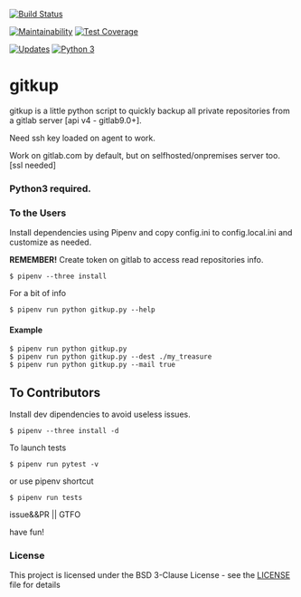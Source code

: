 [![Build Status](https://travis-ci.org/gionniboy/gitkup.svg?branch=master)](https://travis-ci.org/gionniboy/gitkup)

[![Maintainability](https://api.codeclimate.com/v1/badges/20e51cf47dda0b5dcaa3/maintainability)](https://codeclimate.com/github/gionniboy/gitkup/maintainability)
[![Test Coverage](https://api.codeclimate.com/v1/badges/20e51cf47dda0b5dcaa3/test_coverage)](https://codeclimate.com/github/gionniboy/gitkup/test_coverage)

[![Updates](https://pyup.io/repos/github/gionniboy/gitkup/shield.svg)](https://pyup.io/repos/github/gionniboy/gitkup/)
[![Python 3](https://pyup.io/repos/github/gionniboy/gitkup/python-3-shield.svg)](https://pyup.io/repos/github/gionniboy/gitkup/)


# **gitkup**
gitkup is a little python script to quickly backup all private repositories from a gitlab server
[api v4 - gitlab9.0+].

Need ssh key loaded on agent to work.

Work on gitlab.com by default, but on selfhosted/onpremises server too. [ssl needed]

### **Python3 required**.

### To the Users
Install dependencies using Pipenv and copy config.ini to config.local.ini and customize as needed.

**REMEMBER!** Create token on gitlab to access read repositories info.
```console
$ pipenv --three install
```

For a bit of info
```console
$ pipenv run python gitkup.py --help
```

#### Example
```console
$ pipenv run python gitkup.py
$ pipenv run python gitkup.py --dest ./my_treasure
$ pipenv run python gitkup.py --mail true
```

## To Contributors
Install dev dipendencies to avoid useless issues.

```console
$ pipenv --three install -d
```

To launch tests
```console
$ pipenv run pytest -v
```
or use pipenv shortcut
```console
$ pipenv run tests
```


issue&&PR || GTFO

have fun!

### **License**
This project is licensed under the BSD 3-Clause License - see the [LICENSE](LICENSE) file for details
